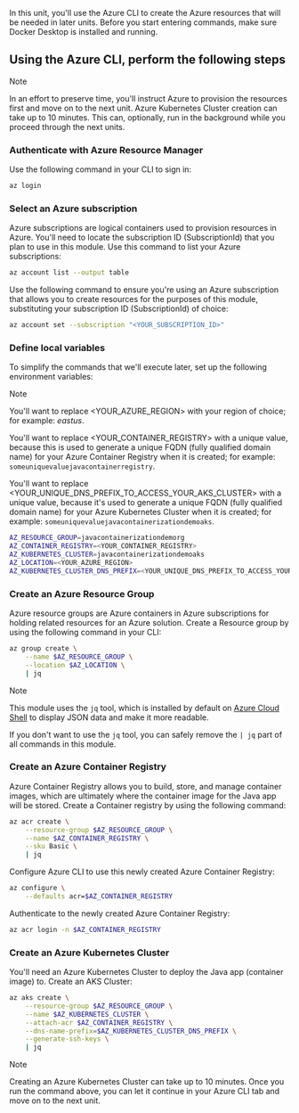 In this unit, you'll use the Azure CLI to create the Azure resources that will be needed in later units. Before you start entering commands, make sure Docker Desktop is installed and running.

## Using the Azure CLI, perform the following steps

> [!NOTE]
> In an effort to preserve time, you'll instruct Azure to provision the resources first and move on to the next unit. Azure Kubernetes Cluster creation can take up to 10 minutes. This can, optionally, run in the background while you proceed through the next units.

### Authenticate with Azure Resource Manager

Use the following command in your CLI to sign in:

```bash
az login
```

### Select an Azure subscription

Azure subscriptions are logical containers used to provision resources in Azure. You'll need to locate the subscription ID (SubscriptionId) that you plan to use in this module. Use this command to list your Azure subscriptions:

```bash
az account list --output table
```

Use the following command to ensure you're using an Azure subscription that allows you to create resources for the purposes of this module, substituting your subscription ID (SubscriptionId) of choice:

```bash
az account set --subscription "<YOUR_SUBSCRIPTION_ID>"
```

### Define local variables

To simplify the commands that we'll execute later, set up the following environment variables:

> [!NOTE]
> You'll want to replace <YOUR_AZURE_REGION> with your region of choice; for example: *eastus*.  
>
> You'll want to replace <YOUR_CONTAINER_REGISTRY> with a unique value, because this is used to generate a unique FQDN (fully qualified domain name) for your Azure Container Registry when it is created; for example: `someuniquevaluejavacontainerregistry`.
>
> You'll want to replace <YOUR_UNIQUE_DNS_PREFIX_TO_ACCESS_YOUR_AKS_CLUSTER> with a unique value, because it's used to generate a unique FQDN (fully qualified domain name) for your Azure Kubernetes Cluster when it is created; for example: `someuniquevaluejavacontainerizationdemoaks`.

```bash
AZ_RESOURCE_GROUP=javacontainerizationdemorg
AZ_CONTAINER_REGISTRY=<YOUR_CONTAINER_REGISTRY>
AZ_KUBERNETES_CLUSTER=javacontainerizationdemoaks
AZ_LOCATION=<YOUR_AZURE_REGION>
AZ_KUBERNETES_CLUSTER_DNS_PREFIX=<YOUR_UNIQUE_DNS_PREFIX_TO_ACCESS_YOUR_AKS_CLUSTER>
```

### Create an Azure Resource Group

Azure resource groups are Azure containers in Azure subscriptions for holding related resources for an Azure solution. Create a Resource group by using the following command in your CLI:

```bash
az group create \
    --name $AZ_RESOURCE_GROUP \
    --location $AZ_LOCATION \
    | jq
```

> [!NOTE]
> This module uses the `jq` tool, which is installed by default on [Azure Cloud Shell](https://shell.azure.com/) to display JSON data and make it more readable.
>
> If you don't want to use the `jq` tool, you can safely remove the `| jq` part of all commands in this module.

### Create an Azure Container Registry

Azure Container Registry allows you to build, store, and manage container images, which are ultimately where the container image for the Java app will be stored. Create a Container registry by using the following command:

```bash
az acr create \
    --resource-group $AZ_RESOURCE_GROUP \
    --name $AZ_CONTAINER_REGISTRY \
    --sku Basic \
    | jq
```

Configure Azure CLI to use this newly created Azure Container Registry:

```bash
az configure \
    --defaults acr=$AZ_CONTAINER_REGISTRY
```

Authenticate to the newly created Azure Container Registry:

```bash
az acr login -n $AZ_CONTAINER_REGISTRY
```

### Create an Azure Kubernetes Cluster

You'll need an Azure Kubernetes Cluster to deploy the Java app (container image) to. Create an AKS Cluster:

```bash
az aks create \
    --resource-group $AZ_RESOURCE_GROUP \
    --name $AZ_KUBERNETES_CLUSTER \
    --attach-acr $AZ_CONTAINER_REGISTRY \
    --dns-name-prefix=$AZ_KUBERNETES_CLUSTER_DNS_PREFIX \
    --generate-ssh-keys \
    | jq
```

> [!NOTE]
> Creating an Azure Kubernetes Cluster can take up to 10 minutes. Once you run the command above, you can let it continue in your Azure CLI tab and move on to the next unit.

